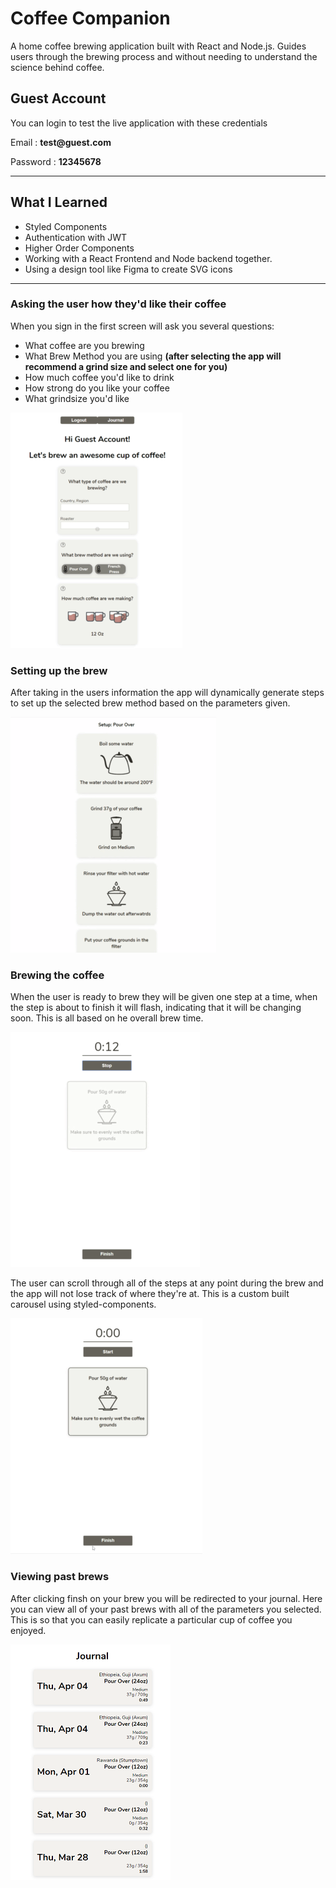 # Coffee Companion

A home coffee brewing application built with React and Node.js. Guides users through the brewing process and without needing to understand the science behind coffee.

## Guest Account
You can login to test the live application with these credentials

Email : __test@guest.com__

Password : __12345678__

-------------

## What I Learned

* Styled Components
* Authentication with JWT
* Higher Order Components
* Working with a React Frontend and Node backend together.
* Using a design tool like Figma to create SVG icons

---------------------------------------
### __Asking the user how they'd like their coffee__

When you sign in the first screen will ask you several questions:
* What coffee are you brewing
* What Brew Method you are using __(after selecting the app will recommend a grind size and select one for you)__
* How much coffee you'd like to drink
* How strong do you like your coffee
* What grindsize you'd like

![user answering the brew questions](./assets/userQuestions.gif)

### __Setting up the brew__

After taking in the users information the app will dynamically generate steps to set up the selected brew method based on the parameters given.

![steps to set up a pourover](./assets/setupSteps.gif)

### __Brewing the coffee__

When the user is ready to brew they will be given one step at a time, when the step is about to finish it will flash, indicating that it will be changing soon. This is all based on he overall brew time.

![The brew step changing to show the next](./assets/timer.gif)

The user can scroll through all of the steps at any point during the brew and the app will not lose track of where they're at. This is a custom built carousel using styled-components.

![Scrolling through the brewing steps](./assets/carousel.gif)

### __Viewing past brews__

After clicking finsh on your brew you will be redirected to your journal. Here you can view all of your past brews with all of the parameters you selected. This is so that you can easily replicate a particular cup of coffee you enjoyed.

![Looking at the journal](./assets/journal.png)